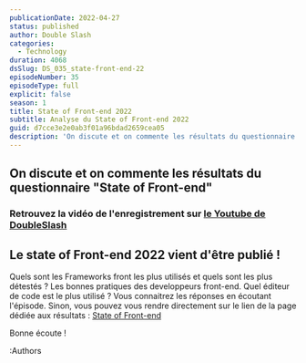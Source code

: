 ```yaml
---
publicationDate: 2022-04-27
status: published
author: Double Slash
categories:
  - Technology
duration: 4068
dsSlug: DS_035_state-front-end-22
episodeNumber: 35
episodeType: full
explicit: false
season: 1
title: State of Front-end 2022
subtitle: Analyse du State of Front-end 2022
guid: d7cce3e2e0ab3f01a96bdad2659cea05
description: 'On discute et on commente les résultats du questionnaire "State of Front-end" Retrouvez la vidéo de l''enregistrement sur le Youtube de DoubleSlash Le state of Front-end 2022 vient d''être publié ! Quels sont les Frameworks front les plus utilisés et quels sont les plus détestés ? Les bonnes pratiques des developpeurs front-end. Quel éditeur de code est le plus utilisé ? Vous connaitrez les réponses en écoutant l''épisode. Sinon, vous pouvez vous rendre directement sur le lien de la page dédiée aux résultats : State of Front-end Bonne écoute ! Podcast présenté par : Alexandre Duval @xlanex6 Patrick Faramaz @PatrickFaramaz'
---
```


## On discute et on commente les résultats du questionnaire "State of Front-end"

### Retrouvez la vidéo de l'enregistrement sur [le Youtube de DoubleSlash](https://youtu.be/s8Ez-hvx8_o)

## Le state of Front-end 2022 vient d'être publié !

Quels sont les Frameworks front les plus utilisés et quels sont les plus détestés ?
Les bonnes pratiques des developpeurs front-end.
Quel éditeur de code est le plus utilisé ?
Vous connaitrez les réponses en écoutant l'épisode.
Sinon, vous pouvez vous rendre directement sur le lien de la page dédiée aux résultats : [State of Front-end](https://tsh.io/state-of-frontend/)

Bonne écoute !

:Authors
